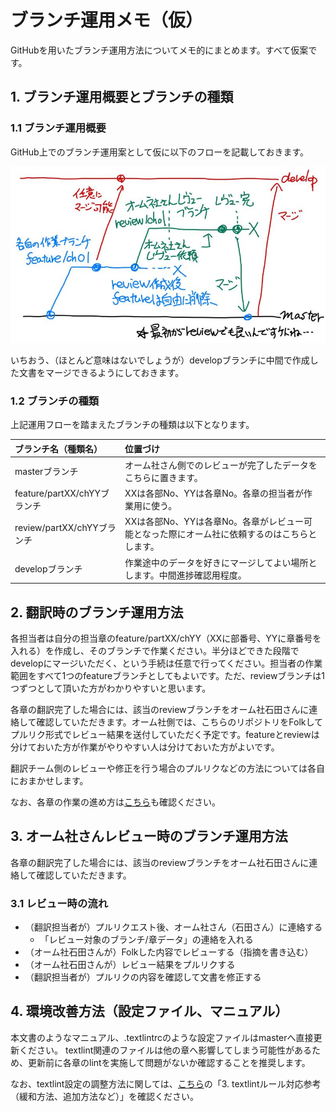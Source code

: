 # ブランチ運用メモ（仮）

GitHubを用いたブランチ運用方法についてメモ的にまとめます。すべて仮案です。

## 1. ブランチ運用概要とブランチの種類

### 1.1 ブランチ運用概要

GitHub上でのブランチ運用案として仮に以下のフローを記載しておきます。

![ブランチ運用案](./BranchGuide_Flow.jpg)

いちおう、（ほとんど意味はないでしょうが）developブランチに中間で作成した文書をマージできるようにしておきます。

### 1.2 ブランチの種類

上記運用フローを踏まえたブランチの種類は以下となります。

| ブランチ名（種類名） | 位置づけ |
|:----|:--------|
| masterブランチ | オーム社さん側でのレビューが完了したデータをこちらに置きます。 |
| feature/partXX/chYYブランチ | XXは各部No、YYは各章No。各章の担当者が作業用に使う。 |
| review/partXX/chYYブランチ  | XXは各部No、YYは各章No。各章がレビュー可能となった際にオーム社に依頼するのはこちらとします。 |
| developブランチ | 作業途中のデータを好きにマージしてよい場所とします。中間進捗確認用程度。 |


## 2. 翻訳時のブランチ運用方法

各担当者は自分の担当章のfeature/partXX/chYY（XXに部番号、YYに章番号を入れる）を作成し、そのブランチで作業ください。半分ほどできた段階でdevelopにマージいただく、という手続は任意で行ってください。担当者の作業範囲をすべて1つのfeatureブランチとしてもよいです。ただ、reviewブランチは1つずつとして頂いた方がわかりやすいと思います。

各章の翻訳完了した場合には、該当のreviewブランチをオーム社石田さんに連絡して確認していただきます。オーム社側では、こちらのリポジトリをFolkしてプルリク形式でレビュー結果を送付していただく予定です。featureとreviewは分けておいた方が作業がやりやすい人は分けておいた方がよいです。

翻訳チーム側のレビューや修正を行う場合のプルリクなどの方法については各自におまかせします。

なお、各章の作業の進め方は[こちら](../process/README.md)も確認ください。


## 3. オーム社さんレビュー時のブランチ運用方法

各章の翻訳完了した場合には、該当のreviewブランチをオーム社石田さんに連絡して確認していただきます。

### 3.1 レビュー時の流れ

- （翻訳担当者が）プルリクエスト後、オーム社さん（石田さん）に連絡する
    - 「レビュー対象のブランチ/章データ」の連絡を入れる
- （オーム社石田さんが）Folkした内容でレビューする（指摘を書き込む）
- （オーム社石田さんが）レビュー結果をプルリクする
- （翻訳担当者が）プルリクの内容を確認して文書を修正する


## 4. 環境改善方法（設定ファイル、マニュアル）

本文書のようなマニュアル、.textlintrcのような設定ファイルはmasterへ直接更新ください。
textlint関連のファイルは他の章へ影響してしまう可能性があるため、更新前に各章のlintを実施して問題がないか確認することを推奨します。

なお、textlint設定の調整方法に関しては、[こちら](../textlint/README.md)の「3. textlintルール対応参考（緩和方法、追加方法など）」を確認ください。
